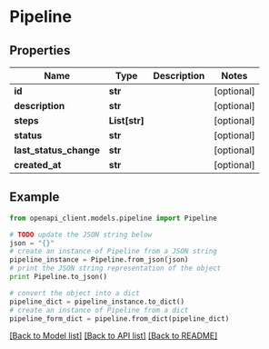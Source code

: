 # Pipeline


## Properties
Name | Type | Description | Notes
------------ | ------------- | ------------- | -------------
**id** | **str** |  | [optional] 
**description** | **str** |  | [optional] 
**steps** | **List[str]** |  | [optional] 
**status** | **str** |  | [optional] 
**last_status_change** | **str** |  | [optional] 
**created_at** | **str** |  | [optional] 

## Example

```python
from openapi_client.models.pipeline import Pipeline

# TODO update the JSON string below
json = "{}"
# create an instance of Pipeline from a JSON string
pipeline_instance = Pipeline.from_json(json)
# print the JSON string representation of the object
print Pipeline.to_json()

# convert the object into a dict
pipeline_dict = pipeline_instance.to_dict()
# create an instance of Pipeline from a dict
pipeline_form_dict = pipeline.from_dict(pipeline_dict)
```
[[Back to Model list]](../README.md#documentation-for-models) [[Back to API list]](../README.md#documentation-for-api-endpoints) [[Back to README]](../README.md)


